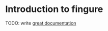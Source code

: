 # Introduction to fingure

TODO: write [great documentation](http://jacobian.org/writing/great-documentation/what-to-write/)
